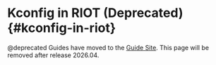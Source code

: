 # Kconfig in RIOT (Deprecated)                                           {#kconfig-in-riot}

@deprecated Guides have moved to the [Guide Site](https://guide.riot-os.org/build-system/kconfig/).
This page will be removed after release 2026.04.
